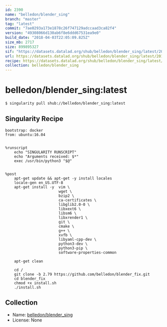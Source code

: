 ```yaml
---
id: 2390
name: "belledon/blender_sing"
branch: "master"
tag: "latest"
commit: "7ae0293a173e1878c26f747129adccaad3ca82f4"
version: "49308066d130ab6f8e6ddd67531ea9e0"
build_date: "2018-04-03T22:05:09.825Z"
size_mb: 2717
size: 899895327
sif: "https://datasets.datalad.org/shub/belledon/blender_sing/latest/2018-04-03-7ae0293a-49308066/49308066d130ab6f8e6ddd67531ea9e0.simg"
url: https://datasets.datalad.org/shub/belledon/blender_sing/latest/2018-04-03-7ae0293a-49308066/
recipe: https://datasets.datalad.org/shub/belledon/blender_sing/latest/2018-04-03-7ae0293a-49308066/Singularity
collection: belledon/blender_sing
---
```


# belledon/blender_sing:latest

```bash
$ singularity pull shub://belledon/blender_sing:latest
```

## Singularity Recipe

```singularity
bootstrap: docker
from: ubuntu:16.04


%runscript
    echo "SINGULARITY RUNSCRIPT"
    echo "Arguments received: $*"
    exec /usr/bin/python3 "$@"


%post
    apt-get update && apt-get -y install locales
    locale-gen en_US.UTF-8
    apt-get install -y  vim \
                        wget \
                        bzip2 \
                        ca-certificates \
                        libglib2.0-0 \
                        libxext6 \
                        libsm6 \
                        libxrender1 \
                        git \
                        cmake \
                        g++ \
                        xvfb \
                        libyaml-cpp-dev \
                        python3-dev \
                        python3-pip \
                        software-properties-common

    apt-get clean

    cd /
    git clone -b 2.79 https://github.com/belledon/blender_fix.git
    cd blender_fix
    chmod +x install.sh
    ./install.sh
```

## Collection

 - Name: [belledon/blender_sing](https://github.com/belledon/blender_sing)
 - License: None


